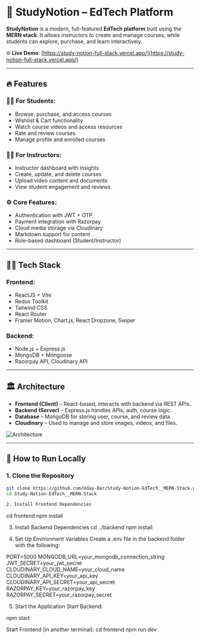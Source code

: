 # 🚀 StudyNotion – EdTech Platform

**StudyNotion** is a modern, full-featured **EdTech platform** built using the **MERN stack**. It allows instructors to create and manage courses, while students can explore, purchase, and learn interactively.

🌐 **Live Demo**: [https://study-notion-full-stack.vercel.app/](https://study-notion-full-stack.vercel.app/)

---

## 🔥 Features

### 👨‍🎓 For Students:
- Browse, purchase, and access courses
- Wishlist & Cart functionality
- Watch course videos and access resources
- Rate and review courses
- Manage profile and enrolled courses

### 👩‍🏫 For Instructors:
- Instructor dashboard with insights
- Create, update, and delete courses
- Upload video content and documents
- View student engagement and reviews

### ⚙️ Core Features:
- Authentication with JWT + OTP
- Payment integration with Razorpay
- Cloud media storage via Cloudinary
- Markdown support for content
- Role-based dashboard (Student/Instructor)

---

## 🧑‍💻 Tech Stack

### Frontend:
- ReactJS + Vite
- Redux Toolkit
- Tailwind CSS
- React Router
- Framer Motion, Chart.js, React Dropzone, Swiper

### Backend:
- Node.js + Express.js
- MongoDB + Mongoose
- Razorpay API, Cloudinary API

---

## 🏛️ Architecture

- **Frontend (Client)** – React-based, interacts with backend via REST APIs.
- **Backend (Server)** – Express.js handles APIs, auth, course logic.
- **Database** – MongoDB for storing user, course, and review data.
- **Cloudinary** – Used to manage and store images, videos, and files.

![Architecture](https://github.com/Uday-Bar/Study-Notion-EdTech__MERN-Stack/blob/main/screenshots/Architecture%20Diagram.png)

---

## 🧾 How to Run Locally

### 1. **Clone the Repository**
```bash
git clone https://github.com/Uday-Bar/Study-Notion-EdTech__MERN-Stack.git
cd Study-Notion-EdTech__MERN-Stack

2. Install Frontend Dependencies
```
cd frontend
npm install

3. Install Backend Dependencies
cd ../backend
npm install

4. Set Up Environment Variables
Create a .env file in the backend folder with the following:

PORT=5000
MONGODB_URL=your_mongodb_connection_string
JWT_SECRET=your_jwt_secret
CLOUDINARY_CLOUD_NAME=your_cloud_name
CLOUDINARY_API_KEY=your_api_key
CLOUDINARY_API_SECRET=your_api_secret
RAZORPAY_KEY=your_razorpay_key
RAZORPAY_SECRET=your_razorpay_secret


5. Start the Application
Start Backend:

npm start

Start Frontend (in another terminal):
cd frontend
npm run dev



